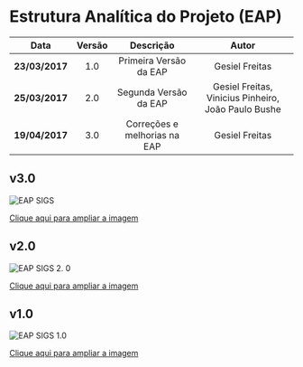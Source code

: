 # Estrutura Analítica do Projeto (EAP)

| Data | Versão | Descrição | Autor |
|:----:|:------:|:---------:|:-----:|
|**23/03/2017**|1.0|Primeira Versão da EAP|Gesiel Freitas|
|**25/03/2017**|2.0|Segunda Versão da EAP|Gesiel Freitas, Vinicius Pinheiro, João Paulo Bushe|
|**19/04/2017**|3.0|Correções e melhorias na EAP|Gesiel Freitas|

## v3.0

![EAP SIGS](https://raw.githubusercontent.com/wiki/fga-gpp-mds/Grupo---7-GPP-MDS/images/eap-sigs.png)

[Clique aqui para ampliar a imagem](https://raw.githubusercontent.com/wiki/fga-gpp-mds/Grupo---7-GPP-MDS/images/eap-sigs.png)

## v2.0

![EAP SIGS 2. 0](https://raw.githubusercontent.com/wiki/fga-gpp-mds/Grupo---7-GPP-MDS/images/eap-sigs-2.png)

[Clique aqui para ampliar a imagem](https://raw.githubusercontent.com/wiki/fga-gpp-mds/Grupo---7-GPP-MDS/images/eap-sigs-2.png)

## v1.0
![EAP SIGS 1.0](https://raw.githubusercontent.com/wiki/fga-gpp-mds/Grupo---7-GPP-MDS/images/eap-sigs-1.png)

[Clique aqui para ampliar a imagem](https://raw.githubusercontent.com/wiki/fga-gpp-mds/Grupo---7-GPP-MDS/images/eap-sigs-1.png)